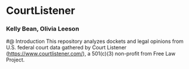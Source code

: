 # CourtListener
### Kelly Bean, Olivia Leeson
#@ Introduction
This repository analyzes dockets and legal opinions from U.S. federal court data gathered by Court Listener (https://www.courtlistener.com/), a 501(c)(3) non-profit from Free Law Project.